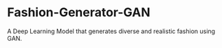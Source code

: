 # Fashion-Generator-GAN
A Deep Learning Model that generates diverse and realistic fashion using GAN.
